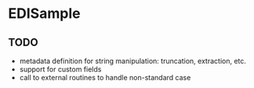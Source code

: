 # EDISample

## TODO
* metadata definition for string manipulation: truncation, extraction, etc.
* support for custom fields
* call to external routines to handle non-standard case
